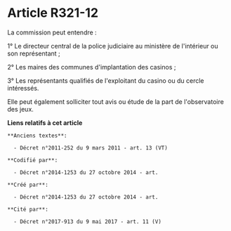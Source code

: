 # Article R321-12

La commission peut entendre :

1° Le directeur central de la police judiciaire au ministère de l'intérieur ou son représentant ;

2° Les maires des communes d'implantation des casinos ;

3° Les représentants qualifiés de l'exploitant du casino ou du cercle intéressés.

Elle peut également solliciter tout avis ou étude de la part de l'observatoire des jeux.

**Liens relatifs à cet article**

	**Anciens textes**:

	  - Décret n°2011-252 du 9 mars 2011 - art. 13 (VT)

	**Codifié par**:

	  - Décret n°2014-1253 du 27 octobre 2014 - art.

	**Créé par**:

	  - Décret n°2014-1253 du 27 octobre 2014 - art.

	**Cité par**:

	  - Décret n°2017-913 du 9 mai 2017 - art. 11 (V)
